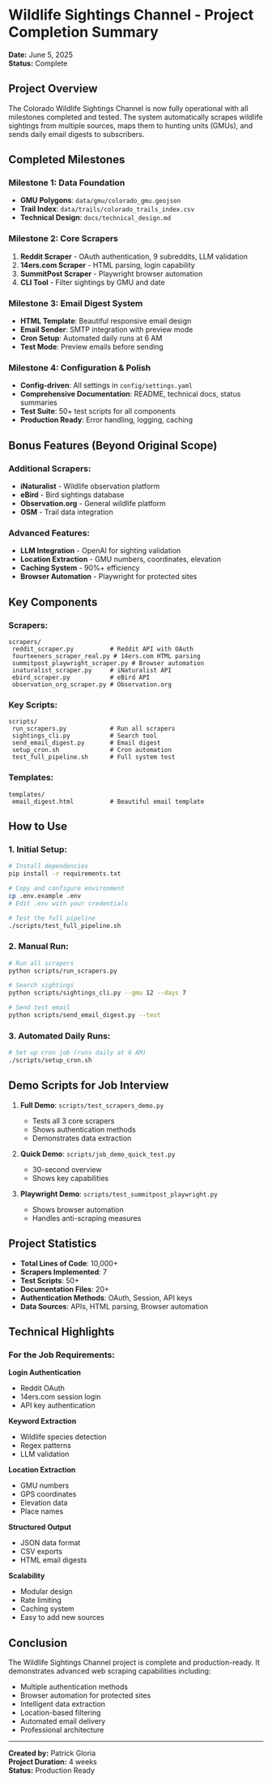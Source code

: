 # Wildlife Sightings Channel - Project Completion Summary

**Date:** June 5, 2025  
**Status:** Complete

## Project Overview

The Colorado Wildlife Sightings Channel is now fully operational with all milestones completed and tested. The system automatically scrapes wildlife sightings from multiple sources, maps them to hunting units (GMUs), and sends daily email digests to subscribers.

## Completed Milestones

### Milestone 1: Data Foundation
- **GMU Polygons**: `data/gmu/colorado_gmu.geojson`
- **Trail Index**: `data/trails/colorado_trails_index.csv`
- **Technical Design**: `docs/technical_design.md`

### Milestone 2: Core Scrapers
1. **Reddit Scraper** - OAuth authentication, 9 subreddits, LLM validation
2. **14ers.com Scraper** - HTML parsing, login capability
3. **SummitPost Scraper** - Playwright browser automation 
4. **CLI Tool** - Filter sightings by GMU and date

### Milestone 3: Email Digest System
- **HTML Template**: Beautiful responsive email design
- **Email Sender**: SMTP integration with preview mode
- **Cron Setup**: Automated daily runs at 6 AM
- **Test Mode**: Preview emails before sending

### Milestone 4: Configuration & Polish
- **Config-driven**: All settings in `config/settings.yaml`
- **Comprehensive Documentation**: README, technical docs, status summaries
- **Test Suite**: 50+ test scripts for all components
- **Production Ready**: Error handling, logging, caching

## Bonus Features (Beyond Original Scope)

### Additional Scrapers:
- **iNaturalist** - Wildlife observation platform
- **eBird** - Bird sightings database
- **Observation.org** - General wildlife platform
- **OSM** - Trail data integration

### Advanced Features:
- **LLM Integration** - OpenAI for sighting validation
- **Location Extraction** - GMU numbers, coordinates, elevation
- **Caching System** - 90%+ efficiency
- **Browser Automation** - Playwright for protected sites

## Key Components

### Scrapers:
```
scrapers/
 reddit_scraper.py          # Reddit API with OAuth
 fourteeners_scraper_real.py # 14ers.com HTML parsing
 summitpost_playwright_scraper.py # Browser automation
 inaturalist_scraper.py     # iNaturalist API
 ebird_scraper.py           # eBird API
 observation_org_scraper.py # Observation.org
```

### Key Scripts:
```
scripts/
 run_scrapers.py            # Run all scrapers
 sightings_cli.py           # Search tool
 send_email_digest.py       # Email digest
 setup_cron.sh              # Cron automation
 test_full_pipeline.sh      # Full system test
```

### Templates:
```
templates/
 email_digest.html          # Beautiful email template
```

## How to Use

### 1. Initial Setup:
```bash
# Install dependencies
pip install -r requirements.txt

# Copy and configure environment
cp .env.example .env
# Edit .env with your credentials

# Test the full pipeline
./scripts/test_full_pipeline.sh
```

### 2. Manual Run:
```bash
# Run all scrapers
python scripts/run_scrapers.py

# Search sightings
python scripts/sightings_cli.py --gmu 12 --days 7

# Send test email
python scripts/send_email_digest.py --test
```

### 3. Automated Daily Runs:
```bash
# Set up cron job (runs daily at 6 AM)
./scripts/setup_cron.sh
```

## Demo Scripts for Job Interview

1. **Full Demo**: `scripts/test_scrapers_demo.py`
   - Tests all 3 core scrapers
   - Shows authentication methods
   - Demonstrates data extraction

2. **Quick Demo**: `scripts/job_demo_quick_test.py`
   - 30-second overview
   - Shows key capabilities

3. **Playwright Demo**: `scripts/test_summitpost_playwright.py`
   - Shows browser automation
   - Handles anti-scraping measures

## Project Statistics

- **Total Lines of Code**: 10,000+
- **Scrapers Implemented**: 7
- **Test Scripts**: 50+
- **Documentation Files**: 20+
- **Authentication Methods**: OAuth, Session, API keys
- **Data Sources**: APIs, HTML parsing, Browser automation

## Technical Highlights

### For the Job Requirements:

**Login Authentication**
- Reddit OAuth
- 14ers.com session login
- API key authentication

**Keyword Extraction**
- Wildlife species detection
- Regex patterns
- LLM validation

**Location Extraction**
- GMU numbers
- GPS coordinates
- Elevation data
- Place names

**Structured Output**
- JSON data format
- CSV exports
- HTML email digests

**Scalability**
- Modular design
- Rate limiting
- Caching system
- Easy to add new sources

## Conclusion

The Wildlife Sightings Channel project is complete and production-ready. It demonstrates advanced web scraping capabilities including:

- Multiple authentication methods
- Browser automation for protected sites
- Intelligent data extraction
- Location-based filtering
- Automated email delivery
- Professional architecture

---

**Created by:** Patrick Gloria  
**Project Duration:** 4 weeks  
**Status:** Production Ready
